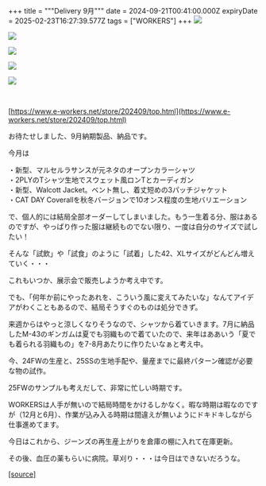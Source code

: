 +++
title = """Delivery 9月"""
date = 2024-09-21T00:41:00.000Z
expiryDate = 2025-02-23T16:27:39.577Z
tags = ["WORKERS"]
+++
[![](https://blogger.googleusercontent.com/img/b/R29vZ2xl/AVvXsEi3THZclCmQWVJXOj4eqA0OE5D6UT0z_3osYh81S_HjtJVCUsFTOAGD90tupDM56jR5CQiCT93U8Jl8HYsshrBeV95cL7a_7IoEesXWdKyZv38AkMce7thTurhd4L2AGh8O6KhvtAXrpwSr_inXaEdVAfduvpMAMtTxg2QNfQNcaGIkFmeyXwnele8GMB4/s320/i1-3.jpg)](https://blogger.googleusercontent.com/img/b/R29vZ2xl/AVvXsEi3THZclCmQWVJXOj4eqA0OE5D6UT0z_3osYh81S_HjtJVCUsFTOAGD90tupDM56jR5CQiCT93U8Jl8HYsshrBeV95cL7a_7IoEesXWdKyZv38AkMce7thTurhd4L2AGh8O6KhvtAXrpwSr_inXaEdVAfduvpMAMtTxg2QNfQNcaGIkFmeyXwnele8GMB4/s1050/i1-3.jpg)

  

[![](https://blogger.googleusercontent.com/img/b/R29vZ2xl/AVvXsEhahvFjWrpe0vj02jDZeFWCJPzhrwcrigt-mJrnAMC2XOEDdov67-3DcQ23NoGL11py1AZcP2XGWurrTkoipXciIY8fxKtrvwKuuTPbyNTX3R83jKgpFhu-5s79RdfiDzQU-t7s_C733McA9SZxrOknS3tDK1mF02OxhHRBYozAoCxf0tLvOYgKI57rCsE/s320/i1-3.jpg)](https://blogger.googleusercontent.com/img/b/R29vZ2xl/AVvXsEhahvFjWrpe0vj02jDZeFWCJPzhrwcrigt-mJrnAMC2XOEDdov67-3DcQ23NoGL11py1AZcP2XGWurrTkoipXciIY8fxKtrvwKuuTPbyNTX3R83jKgpFhu-5s79RdfiDzQU-t7s_C733McA9SZxrOknS3tDK1mF02OxhHRBYozAoCxf0tLvOYgKI57rCsE/s1050/i1-3.jpg)

  

[![](https://blogger.googleusercontent.com/img/b/R29vZ2xl/AVvXsEjLTkQEJg0kbBb_08ZyIRsNyIi_NB2o4Ox8J3MHLmvQyRyLi4Sqp5Y3CEu9SHZEyItrfLMPFDS0DOQ8rZr9zNdPgZGrN-o8pxpqlgmPZbAOtOKaFCuaIXzvYq3Nl9iCG3aB_kKxcF-yY1rvojdCiWZgTFaWj3YlYxSb4IixrhwYgr7wuHtov06odmjzahc/s320/i2-3.jpg)](https://blogger.googleusercontent.com/img/b/R29vZ2xl/AVvXsEjLTkQEJg0kbBb_08ZyIRsNyIi_NB2o4Ox8J3MHLmvQyRyLi4Sqp5Y3CEu9SHZEyItrfLMPFDS0DOQ8rZr9zNdPgZGrN-o8pxpqlgmPZbAOtOKaFCuaIXzvYq3Nl9iCG3aB_kKxcF-yY1rvojdCiWZgTFaWj3YlYxSb4IixrhwYgr7wuHtov06odmjzahc/s1050/i2-3.jpg)

  

[![](https://blogger.googleusercontent.com/img/b/R29vZ2xl/AVvXsEhhX_PRLJI8UgrCMs_kPm8XxtXLwfvCdP47fgUjv5OFjPjjyQh5zncfMeYtCboA9T7cArD7gMB2igs6i9795r2VSF-LHm-bAWb-uWcwBBFW04bQBLsLl8iH1x6qNMLegqPXVo_qZzfJTmjJvrHtKCErRkS7cBAE9gpI7cBxq1sv0l4qNEK2s36Aq1RLzZ0/s320/1.jpg)](https://blogger.googleusercontent.com/img/b/R29vZ2xl/AVvXsEhhX_PRLJI8UgrCMs_kPm8XxtXLwfvCdP47fgUjv5OFjPjjyQh5zncfMeYtCboA9T7cArD7gMB2igs6i9795r2VSF-LHm-bAWb-uWcwBBFW04bQBLsLl8iH1x6qNMLegqPXVo_qZzfJTmjJvrHtKCErRkS7cBAE9gpI7cBxq1sv0l4qNEK2s36Aq1RLzZ0/s1125/1.jpg)

  

[![](https://blogger.googleusercontent.com/img/b/R29vZ2xl/AVvXsEhS33_wEr24I311YNqNdhLa_PRhNeUVg5L-kGLJ4ChTGtg3YSxULxZg4c66iS2cgVaJafAFWB5qkpQFApb_-BqxYNKU5z4GpWATsBrQsoGktJGb6sRGCLXGSVigX_KhzBO1W5ABX6zYVuI1iztFDqpSH3tFmnNubhtLdRMnlBT9LrMllHOHLQTl9z5t488/s320/i3-3.jpg)](https://blogger.googleusercontent.com/img/b/R29vZ2xl/AVvXsEhS33_wEr24I311YNqNdhLa_PRhNeUVg5L-kGLJ4ChTGtg3YSxULxZg4c66iS2cgVaJafAFWB5qkpQFApb_-BqxYNKU5z4GpWATsBrQsoGktJGb6sRGCLXGSVigX_KhzBO1W5ABX6zYVuI1iztFDqpSH3tFmnNubhtLdRMnlBT9LrMllHOHLQTl9z5t488/s1050/i3-3.jpg)

  

[  
](goog_812752829)

[https://www.e-workers.net/store/202409/top.html](https://www.e-workers.net/store/202409/top.html)

  

お待たせしました、9月納期製品、納品です。

今月は

・新型、マルセルラサンスが元ネタのオープンカラーシャツ  
・2PLYのTシャツ生地でスウェット風ロンTとカーディガン  
・新型、Walcott Jacket。ベント無し、着丈短めの3パッチジャケット  
・CAT DAY Coverallを秋冬バージョンで10オンス程度の生地バリエーション

  

で、個人的には結局全部オーダーしてしまいました。もう一生着る分、服はあるのですが、やっぱり作った服は継続ものでない限り、一度は自分のサイズで試したい！

  

そんな「試飲」や「試食」のように「試着」した42、XLサイズがどんどん増えていく・・・

これもいつか、展示会で販売しようか考え中です。

  

でも、「何年か前にやったあれを、こういう風に変えてみたいな」なんてアイデアがわくこともあるので、結局そうすぐのものは処分できず。

  

来週からはやっと涼しくなりそうなので、シャツから着ていきます。7月に納品したM-43のギンガムは夏でも羽織もので着ていたので、来年はああいう「夏でも着られる羽織もの」を7-8月あたりに作りたいなぁと考え中。

  

今、24FWの生産と、25SSの生地手配や、量産までに最終パターン確認が必要な物の試作。

25FWのサンプルも考えだして、非常に忙しい時期です。

  

WORKERSは人手が無いので結局時間をかけるしかなく。暇な時期は暇なのですが（12月と6月）、作業が込み入る時期は間違えが無いようにドキドキしながら仕事進めてます。

  

今日はこれから、ジーンズの再生産上がりを倉庫の棚に入れて在庫更新。

その後、血圧の薬もらいに病院。草刈り・・・は今日はできないだろうな。

[[source]](http://eworkers.blogspot.com/2024/09/delivery-9.html)
